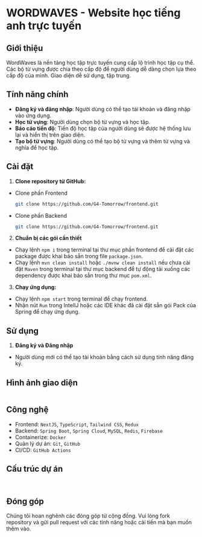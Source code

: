 # WORDWAVES - Website học tiếng anh trực tuyến

## Giới thiệu

WordWaves là nền tảng học tập trực tuyến cung cấp lộ trình học tập cụ thể. Các bộ từ vựng được chia theo cấp độ để người dùng dễ dàng chọn lựa theo cấp độ của mình. Giao diện dễ sử dụng, tập trung. 

## Tính năng chính

- **Đăng ký và đăng nhập**: Người dùng có thể tạo tài khoản và đăng nhập vào ứng dụng.
- **Học từ vựng**: Người dùng chọn bộ từ vựng và học tập.
- **Báo cáo tiến độ**: Tiến độ học tập của người dùng sẽ được hệ thống lưu lại và hiển thị trên giao diện.
- **Tạo bộ từ vựng**: Người dùng có thể tạo bộ từ vựng và thêm từ vựng và nghĩa để học tập.

## Cài đặt

1. **Clone repository từ GitHub:**
- Clone phần Frontend
   ```sh
  git clone https://github.com/G4-Tomorrow/frontend.git
  ```
- Clone phần Backend
   ```sh
  git clone https://github.com/G4-Tomorrow/frontend.git
   ```

2. **Chuẩn bị các gói cần thiết**
- Chạy lệnh ``npm i`` trong terminal tại thư mục phần frontend để cài đặt các package được khai báo sẵn trong file ``package.json``.
- Chạy lệnh ``mvn clean install`` hoặc ``./mvnw clean install`` nếu chưa cài đặt ``Maven`` trong terminal tại thư mục backend để tự động tải xuống các dependency được khai báo sẵn trong thư mục ``pom.xml``.

3. **Chạy ứng dụng:**
- Chạy lệnh ``npm start`` trong terminal để chạy frontend.
- Nhận nút ``Run`` trong IntelIJ hoặc các IDE khác đã cài đặt sẵn gói Pack của Spring để chạy ứng dụng.

## Sử dụng
1. **Đăng ký và Đăng nhập**
- Người dùng mới có thể tạo tài khoản bằng cách sử dụng tính năng đăng ký.



## Hình ảnh giao diện

<div style="display: flex; justify-content: center; align-items: center; margin: auto; width: 100%;">
 
</div>

## Công nghệ
- Frontend: ``NextJS``, ``TypeScript``, `Tailwind CSS`, `Redux`
- Backend: ``Spring Boot``, ``Spring Cloud``, ``MySQL``, ``Redis``, ``Firebase``
- Containerize: ``Docker``
- Quản lý dự án: ``Git``, ``GitHub``
- CI/CD: ``GitHub Actions``

## Cấu trúc dự án
```plaintext


```

## Đóng góp
Chúng tôi hoan nghênh các đóng góp từ cộng đồng. Vui lòng fork repository và gửi pull request với các tính năng hoặc cải tiến mà bạn muốn thêm vào.

